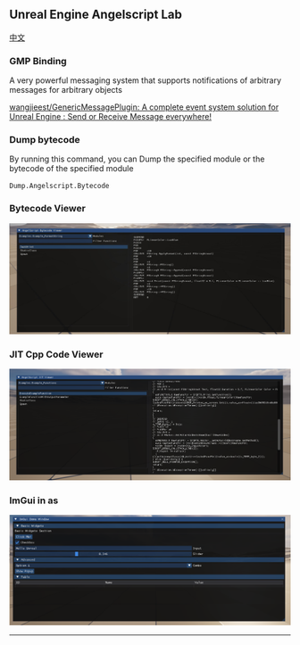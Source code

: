 ## Unreal Engine Angelscript Lab

[中文](./README-ZH.md)



### GMP Binding

A very powerful messaging system that supports notifications of arbitrary messages for arbitrary objects

[wangjieest/GenericMessagePlugin: A complete event system solution for Unreal Engine : Send or Receive Message everywhere!](https://github.com/wangjieest/GenericMessagePlugin)



### Dump bytecode

By running this command, you can Dump the specified module or the bytecode of the specified module

```
Dump.Angelscript.Bytecode
```

### Bytecode Viewer

![image-20250307155802296](README/image-20250307155802296.png)

### JIT Cpp Code Viewer

![企业微信截图_17412803771498](README/企业微信截图_17412803771498.png)

### ImGui in as

![image-20250307160927420](README/image-20250307160927420.png)





****

